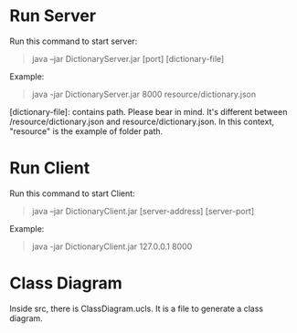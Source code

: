 Run Server
==========

Run this command to start server:
> java –jar DictionaryServer.jar [port] [dictionary-file]

Example: 
> java -jar DictionaryServer.jar 8000 resource/dictionary.json

[dictionary-file]: contains path. 
Please bear in mind. It's different between /resource/dictionary.json and resource/dictionary.json.
In this context, "resource" is the example of folder path.


Run Client
==========

Run this command to start Client:
> java –jar DictionaryClient.jar [server-address] [server-port]

Example: 
> java -jar DictionaryClient.jar 127.0.0.1 8000


Class Diagram
=============

Inside src, there is ClassDiagram.ucls. It is a file to generate a class diagram.
